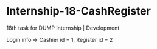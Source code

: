 # Internship-18-CashRegister
18th task for DUMP Internship | Development

Login info => Cashier id = 1, Register id = 2

